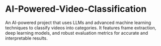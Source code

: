 # AI-Powered-Video-Classification
An AI-powered project that uses LLMs and advanced machine learning techniques to classify videos into categories. It features frame extraction, deep learning models, and robust evaluation metrics for accurate and interpretable results.
